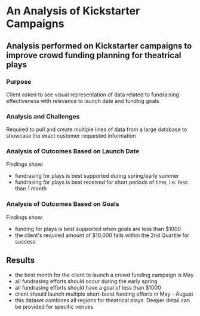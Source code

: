 # An Analysis of Kickstarter Campaigns

## Analysis performed on Kickstarter campaigns to improve crowd funding planning for theatrical plays

### Purpose

Client asked to see visual representation of data related to fundraising effectiveness with relevance to launch date and funding goals

### Analysis and Challenges

Required to pull and create multiple lines of data from a large database to showcase the exact customer requested information

### Analysis of Outcomes Based on Launch Date

Findings show: 
- fundrasing for plays is best supported during spring/early summer 
- fundrasing for plays is best received for short periods of time, i.e. less than 1 month

### Analysis of Outcomes Based on Goals
Findings show:
- funding for plays is best supported when goals are less than $1000
- the client's required amount of $10,000 falls within the 2nd Quartile for success

## Results
- the best month for the client to launch a crowd funding campaign is May
- all fundrasing efforts should occur during the early spring
- all fundrasing efforts should have a goal of less than $1000
- client should launch multiple short-burst funding efforts in May - August
- this dataset combines all regions for theatrical plays. Deeper detail can be provided for specific venues
